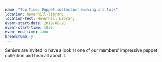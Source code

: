 ```yaml
---
name: "Top Time: Puppet collection viewing and talk"
location: haverhill-library
location-text: Haverhill Library
event-start-date: 2019-08-28
event-start-time: 1030
event-end-time: 1200
breadcrumb: y
---
```


Seniors are invited to have a look at one of our members' impressive puppet collection and hear all about it.
